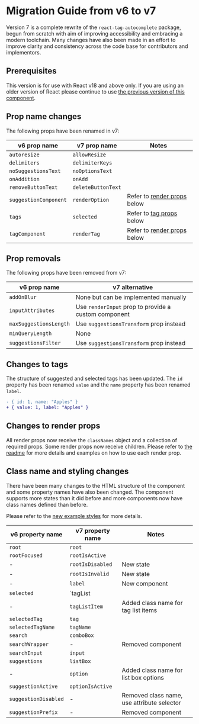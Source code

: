 # Migration Guide from v6 to v7

Version 7 is a complete rewrite of the `react-tag-autocomplete` package, begun from scratch with aim of improving accessibility and embracing a modern toolchain. Many changes have also been made in an effort to improve clarity and consistency across the code base for contributors and implementors.

## Prerequisites

This version is for use with React v18 and above only. If you are using an older version of React please continue to use [the previous version of this component](https://github.com/i-like-robots/react-tags).

## Prop name changes

The following props have been renamed in v7:

| v6 prop name          | v7 prop name       | Notes                                                   |
| --------------------- | ------------------ | ------------------------------------------------------- |
| `autoresize`          | `allowResize`      |                                                         |
| `delimiters`          | `delimiterKeys`    |                                                         |
| `noSuggestionsText`   | `noOptionsText`    |                                                         |
| `onAddition`          | `onAdd`            |                                                         |
| `removeButtonText`    | `deleteButtonText` |                                                         |
| `suggestionComponent` | `renderOption`     | Refer to [render props](#changes-to-render-props) below |
| `tags`                | `selected`         | Refer to [tag props](#changes-to-tags) below            |
| `tagComponent`        | `renderTag`        | Refer to [render props](#changes-to-render-props) below |

## Prop removals

The following props have been removed from v7:

| v6 prop name           | v7 alternative                                       |
| ---------------------- | ---------------------------------------------------- |
| `addOnBlur`            | None but can be implemented manually                 |
| `inputAttributes`      | Use `renderInput` prop to provide a custom component |
| `maxSuggestionsLength` | Use `suggestionsTransform` prop instead              |
| `minQueryLength`       | None                                                 |
| `suggestionsFilter`    | Use `suggestionsTransform` prop instead              |

## Changes to tags

The structure of suggested and selected tags has been updated. The `id` property has been renamed `value` and the `name` property has been renamed `label`.

```diff
- { id: 1, name: "Apples" }
+ { value: 1, label: "Apples" }
```

## Changes to render props

All render props now receive the `classNames` object and a collection of required props. Some render props now receive children. Please refer to [the readme](readme.md#props) for more details and examples on how to use each render prop.

## Class name and styling changes

There have been many changes to the HTML structure of the component and some property names have also been changed. The component supports more states than it did before and more components now have class names defined than before.

Please refer to the [new example styles](example/src/styles.css) for more details.

| v6 property name     | v7 property name | Notes                                      |
| -------------------- | ---------------- | ------------------------------------------ |
| `root`               | `root`           |                                            |
| `rootFocused`        | `rootIsActive`   |                                            |
| -                    | `rootIsDisabled` | New state                                  |
| -                    | `rootIsInvalid`  | New state                                  |
| -                    | `label`          | New component                              |
| `selected`           | `tagList         |                                            |
| -                    | `tagListItem`    | Added class name for tag list items        |
| `selectedTag`        | `tag`            |                                            |
| `selectedTagName`    | `tagName`        |                                            |
| `search`             | `comboBox`       |                                            |
| `searchWrapper`      | -                | Removed component                          |
| `searchInput`        | `input`          |                                            |
| `suggestions`        | `listBox`        |                                            |
| -                    | `option`         | Added class name for list box options      |
| `suggestionActive`   | `optionIsActive` |                                            |
| `suggestionDisabled` | -                | Removed class name, use attribute selector |
| `suggestionPrefix`   | -                | Removed component                          |
